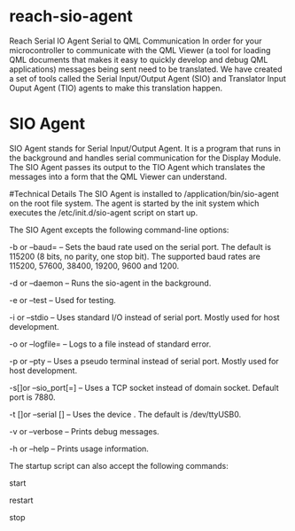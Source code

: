 # reach-sio-agent
Reach Serial IO Agent
Serial to QML Communication
In order for your microcontroller to communicate with the QML Viewer
(a tool for loading QML documents that makes it easy to quickly develop and debug QML applications) 
messages being sent need to be translated. 
We have created a set of tools called the Serial Input/Output Agent (SIO) and
Translator Input Ouput Agent (TIO) agents to make this translation happen.

# SIO Agent
SIO Agent stands for Serial Input/Output Agent.
It is a program that runs in the background and handles serial communication for the Display Module. 
The SIO Agent passes its output to the TIO Agent which translates the messages into a form that the QML Viewer can understand.

#Technical Details
The SIO Agent is installed to /application/bin/sio-agent on the root file system. The agent is started by the init system which executes the /etc/init.d/sio-agent script on start up.

The SIO Agent excepts the following command-line options:

-b or –baud= – Sets the baud rate used on the serial port. The default is 115200 (8 bits, no parity, one stop bit). The supported baud rates are 115200, 57600, 38400, 19200, 9600 and 1200.

-d or –daemon – Runs the sio-agent in the background.

-e or –test – Used for testing.

-i or –stdio – Uses standard I/O instead of serial port.  Mostly used for host development.

-o or –logfile= – Logs to a file instead of standard error.

-p or –pty – Uses a pseudo terminal instead of serial port. Mostly used for host development.

-s[]or –sio_port[=] – Uses a TCP socket instead of domain socket. Default port is 7880.

-t []or –serial [] – Uses the device . The default is /dev/ttyUSB0.

-v or –verbose – Prints debug messages.

-h or –help – Prints usage information.

The startup script can also accept the following commands:

start

restart

stop
